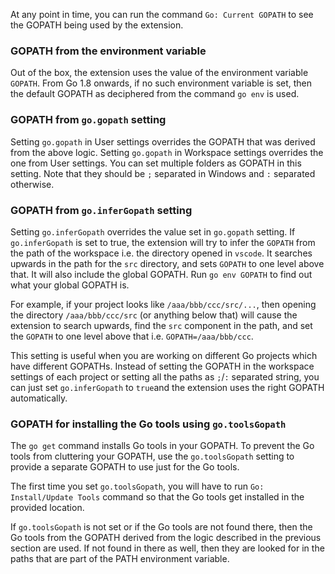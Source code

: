 At any point in time, you can run the command `Go: Current GOPATH` to see the
GOPATH being used by the extension.

### GOPATH from the environment variable

Out of the box, the extension uses the value of the environment variable
`GOPATH`. From Go 1.8 onwards, if no such environment variable is set, then the
default GOPATH as deciphered from the command `go env` is used.

### GOPATH from `go.gopath` setting

Setting `go.gopath` in User settings overrides the GOPATH that was derived from
the above logic. Setting `go.gopath` in Workspace settings overrides the one
from User settings. You can set multiple folders as GOPATH in this setting. Note
that they should be `;` separated in Windows and `:` separated otherwise.

### GOPATH from `go.inferGopath` setting

Setting `go.inferGopath` overrides the value set in `go.gopath` setting. If
`go.inferGopath` is set to true, the extension will try to infer the `GOPATH`
from the path of the workspace i.e. the directory opened in `vscode`. It
searches upwards in the path for the `src` directory, and sets `GOPATH` to one
level above that. It will also include the global GOPATH. Run `go env GOPATH` to
find out what your global GOPATH is.

For example, if your project looks like `/aaa/bbb/ccc/src/...`, then opening the
directory `/aaa/bbb/ccc/src` (or anything below that) will cause the extension
to search upwards, find the `src` component in the path, and set the `GOPATH` to
one level above that i.e. `GOPATH=/aaa/bbb/ccc`.

This setting is useful when you are working on different Go projects which have
different GOPATHs. Instead of setting the GOPATH in the workspace settings of
each project or setting all the paths as `;`/`:` separated string, you can just
set `go.inferGopath` to `true`and the extension uses the right GOPATH
automatically.

### GOPATH for installing the Go tools using `go.toolsGopath`

The `go get` command installs Go tools in your GOPATH. To prevent the Go tools
from cluttering your GOPATH, use the `go.toolsGopath` setting to provide a
separate GOPATH to use just for the Go tools.

The first time you set `go.toolsGopath`, you will have to run
`Go: Install/Update Tools` command so that the Go tools get installed in the
provided location.

If `go.toolsGopath` is not set or if the Go tools are not found there, then the
Go tools from the GOPATH derived from the logic described in the previous
section are used. If not found in there as well, then they are looked for in the
paths that are part of the PATH environment variable.
